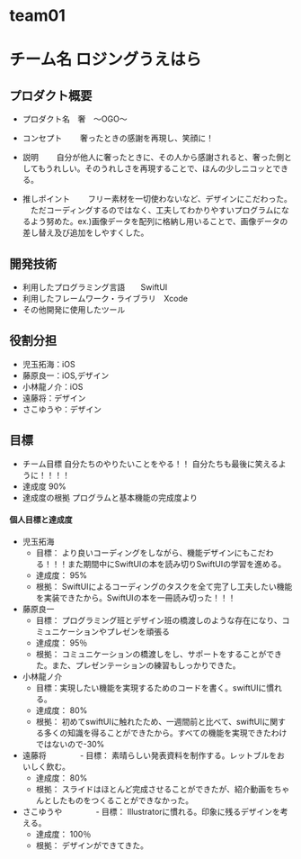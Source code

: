 # team01

# チーム名 ロジングうえはら

## プロダクト概要
- プロダクト名　奢　〜OGO〜

- コンセプト
　　奢ったときの感謝を再現し、笑顔に！
- 説明
　　自分が他人に奢ったときに、その人から感謝されると、奢った側としてもうれしい。そのうれしさを再現することで、ほんの少しニコッとできる。
- 推しポイント
　　フリー素材を一切使わないなど、デザインにこだわった。
  　ただコーディングするのではなく、工夫してわかりやすいプログラムになるよう努めた。ex.)画像データを配列に格納し用いることで、画像データの差し替え及び追加をしやすくした。

## 開発技術
- 利用したプログラミング言語　　SwiftUI
- 利用したフレームワーク・ライブラリ　Xcode
- その他開発に使用したツール

## 役割分担
- 児玉拓海：iOS
- 藤原良一：iOS,デザイン
- 小林龍ノ介：iOS
- 遠藤将：デザイン
- さこゆうや：デザイン

## 目標
- チーム目標
自分たちのやりたいことをやる！！
自分たちも最後に笑えるように！！！！
- 達成度
90%
- 達成度の根拠
プログラムと基本機能の完成度より

#### 個人目標と達成度  
- 児玉拓海 
  - 目標： より良いコーディングをしながら、機能デザインにもこだわる！！！また期間中にSwiftUIの本を読み切りSwiftUIの学習を進める。
  - 達成度： 95% 
  - 根拠：  SwiftUIによるコーディングのタスクを全て完了し工夫したい機能を実装できたから。SwiftUIの本を一冊読み切った！！！
- 藤原良一
  - 目標：  プログラミング班とデザイン班の橋渡しのような存在になり、コミュニケーションやプレゼンを頑張る
  - 達成度： 95％
  - 根拠： コミュニケーションの橋渡しをし、サポートをすることができた。また、プレゼンテーションの練習もしっかりできた。
- 小林龍ノ介
  - 目標：実現したい機能を実現するためのコードを書く。swiftUIに慣れる。
  - 達成度： 80%
  - 根拠： 初めてswiftUIに触れたため、一週間前と比べて、swiftUIに関する多くの知識を得ることができたから。すべての機能を実現できたわけではないので-30%
- 遠藤将
　　　　- 目標：  素晴らしい発表資料を制作する。レットブルをおいしく飲む。
  - 達成度： 80%
  - 根拠： スライドはほとんど完成させることができたが、紹介動画をちゃんとしたものをつくることができなかった。
- さこゆうや
　　　　- 目標：  Illustratorに慣れる。印象に残るデザインを考える。
  - 達成度： 100％
  - 根拠： デザインができてきた。
